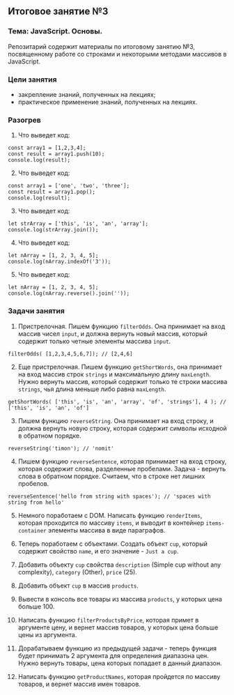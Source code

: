 ## Итоговое занятие №3

### Тема: JavaScript. Основы.
Репозитарий содержит материалы по итоговому занятию №3, посвященному работе со строками и некоторыми методами массивов в JavaScript.

### Цели занятия
- закрепление знаний, полученных на лекциях;
- практическое применение знаний, полученных на лекциях.

### Разогрев
1. Что выведет код:
```
const array1 = [1,2,3,4];
const result = array1.push(10);
console.log(result);
```
2. Что выведет код:
```
const array1 = ['one', 'two', 'three'];
const result = array1.pop();
console.log(result);
```

3. Что выведет код:
```
let strArray = ['this', 'is', 'an', 'array'];
console.log(strArray.join());
```

4. Что выведет код:
```
let nArray = [1, 2, 3, 4, 5];
console.log(nArray.indexOf('3'));
```

5. Что выведет код:
```
let nArray = [1, 2, 3, 4, 5];
console.log(nArray.reverse().join(''));
```

### Задачи занятия

1. Пристрелочная. Пишем функцию `filterOdds`. Она принимает на вход массив чисел `input`, и должна вернуть новый массив, который содержит только четные элементы массива `input`.
```
filterOdds( [1,2,3,4,5,6,7]); // [2,4,6]
```

2. Еще пристрелочная. Пишем функцию `getShortWords`, она принимает на вход массив строк `strings` и максимальную длину `maxLength`. Нужно вернуть массив, который содержит только те строки массива `strings`, чья длина меньше либо равна `maxLength`.
```
getShortWords( ['this', 'is', 'an', 'array', 'of', 'strings'], 4 ); // ['this', 'is', 'an', 'of']
```

3. Пишем функцию `reverseString`. Она принимает на вход строку, и должна вернуть новую строку, которая содержит символы исходной в обратном порядке.
```
reverseString('timon'); // 'nomit'
```

4. Пишем функцию `reverseSentence`, которая принимает на вход строку, которая содержит слова, разделенные пробелами. Задача - вернуть слова в обратном порядке. Считаем, что в строке нет лишних пробелов.
```
reverseSentence('hello from string with spaces'); // 'spaces with string from hello'
```

5. Немного поработаем с DOM. Написать функцию `renderItems`, которая проходится по массиву `items`, и выводит в контейнер `items-container` элементы массива в виде параграфов.

6. Теперь поработаем с объектами. Создать объект `cup`, который содержит свойство `name`, и его значение - `Just a cup`.

7. Добавить объекту `cup` свойства `description` (Simple cup without any complexity), `category` (Other), `price` (25).

8. Добавить объект `cup` в массив `products`.

9. Вывести в консоль все товары из массива `products`, у которых цена больше 100.

10. Написать функцию `filterProductsByPrice`, которая примет в аргументе цену, и вернет массив товаров, у которых цена больше цены из аргумента.

11. Дорабатываем функцию из предыдущей задачи - теперь функция будет принимать 2 аргумента для определения диапазона цен. Нужно вернуть товары, цена которых попадает в данный диапазон.

12. Написать функцию `getProductNames`, которая пройдется по массиву товаров, и вернет массив имен товаров.

